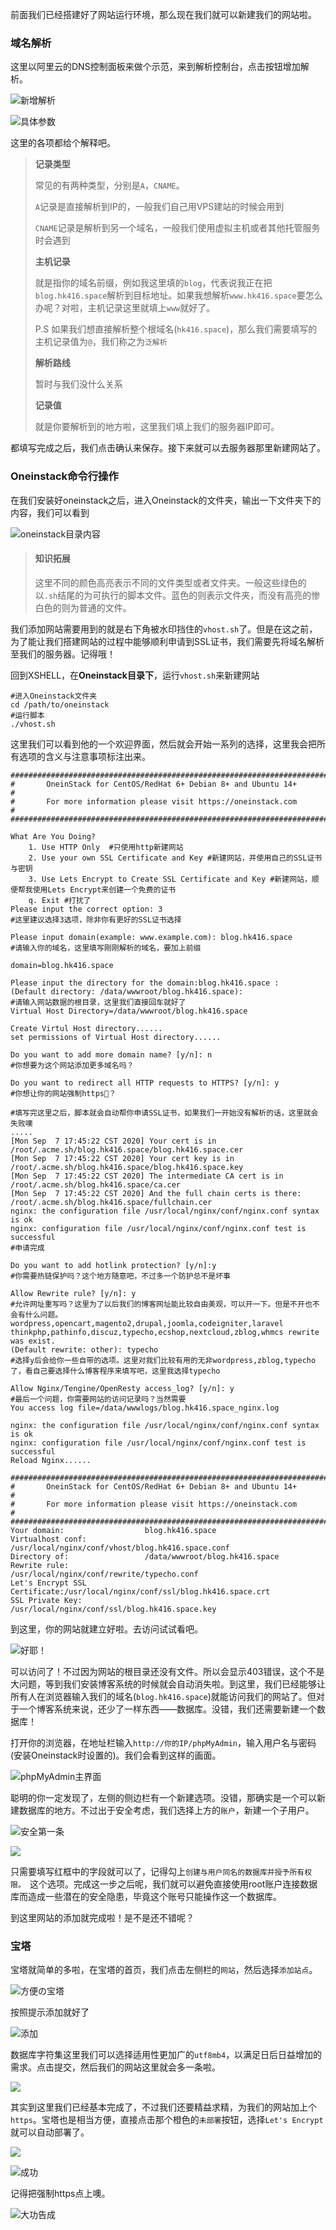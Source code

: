 前面我们已经搭建好了网站运行环境，那么现在我们就可以新建我们的网站啦。

### 域名解析

这里以阿里云的DNS控制面板来做个示范，来到解析控制台，点击按钮增加解析。

![新增解析](https://cdn.exia.xyz/img/imouto/course7/3.png)

![具体参数](https://cdn.exia.xyz/img/imouto/course7/4.png)

这里的各项都给个解释吧。

> **记录类型**
>
> 常见的有两种类型，分别是`A`，`CNAME`。
>
> `A`记录是直接解析到IP的，一般我们自己用VPS建站的时候会用到
>
> `CNAME`记录是解析到另一个域名，一般我们使用虚拟主机或者其他托管服务时会遇到
>
> **主机记录**
>
> 就是指你的域名前缀，例如我这里填的`blog`，代表说我正在把`blog.hk416.space`解析到目标地址。如果我想解析`www.hk416.space`要怎么办呢？对啦，主机记录这里就填上`www`就好了。
>
> P.S 如果我们想直接解析整个根域名(`hk416.space`)，那么我们需要填写的主机记录值为`@`，我们称之为`泛解析`
>
> **解析路线**
>
> 暂时与我们没什么关系
>
> **记录值**
>
> 就是你要解析到的地方啦，这里我们填上我们的服务器IP即可。

都填写完成之后，我们点击确认来保存。接下来就可以去服务器那里新建网站了。



### Oneinstack命令行操作

在我们安装好oneinstack之后，进入Oneinstack的文件夹，输出一下文件夹下的内容，我们可以看到

![oneinstack目录内容](https://cdn.exia.xyz/img/imouto/course7/2.png)

> #### 知识拓展
>
> 这里不同的颜色高亮表示不同的文件类型或者文件夹。一般这些绿色的以`.sh`结尾的为可执行的脚本文件。蓝色的则表示文件夹，而没有高亮的惨白色的则为普通的文件。

我们添加网站需要用到的就是右下角被水印挡住的`vhost.sh`了。但是在这之前，为了能让我们搭建网站的过程中能够顺利申请到SSL证书，我们需要先将域名解析至我们的服务器。记得哦！

回到XSHELL，在**Oneinstack目录下**，运行`vhost.sh`来新建网站

```shell
#进入Oneinstack文件夹
cd /path/to/oneinstack
#运行脚本
./vhost.sh
```

这里我们可以看到他的一个欢迎界面，然后就会开始一系列的选择，这里我会把所有选项的含义与注意事项标注出来。

```shell
#######################################################################
#       OneinStack for CentOS/RedHat 6+ Debian 8+ and Ubuntu 14+      #
#       For more information please visit https://oneinstack.com      #
#######################################################################

What Are You Doing? 
	1. Use HTTP Only  #只使用http新建网站
	2. Use your own SSL Certificate and Key #新建网站，并使用自己的SSL证书与密钥
	3. Use Lets Encrypt to Create SSL Certificate and Key #新建网站，顺便帮我使用Lets Encrypt来创建一个免费的证书
	q. Exit #打扰了
Please input the correct option: 3
#这里建议选择3选项，除非你有更好的SSL证书选择

Please input domain(example: www.example.com): blog.hk416.space
#请输入你的域名，这里填写刚刚解析的域名，要加上前缀

domain=blog.hk416.space

Please input the directory for the domain:blog.hk416.space :
(Default directory: /data/wwwroot/blog.hk416.space): 
#请输入网站数据的根目录，这里我们直接回车就好了
Virtual Host Directory=/data/wwwroot/blog.hk416.space

Create Virtul Host directory......
set permissions of Virtual Host directory......

Do you want to add more domain name? [y/n]: n
#你想要为这个网站添加更多域名吗？

Do you want to redirect all HTTP requests to HTTPS? [y/n]: y
#你想让你的网站强制https🐎？

#填写完这里之后，脚本就会自动帮你申请SSL证书，如果我们一开始没有解析的话，这里就会失败噢
.....
[Mon Sep  7 17:45:22 CST 2020] Your cert is in  /root/.acme.sh/blog.hk416.space/blog.hk416.space.cer 
[Mon Sep  7 17:45:22 CST 2020] Your cert key is in  /root/.acme.sh/blog.hk416.space/blog.hk416.space.key 
[Mon Sep  7 17:45:22 CST 2020] The intermediate CA cert is in  /root/.acme.sh/blog.hk416.space/ca.cer 
[Mon Sep  7 17:45:22 CST 2020] And the full chain certs is there:  /root/.acme.sh/blog.hk416.space/fullchain.cer 
nginx: the configuration file /usr/local/nginx/conf/nginx.conf syntax is ok
nginx: configuration file /usr/local/nginx/conf/nginx.conf test is successful
#申请完成

Do you want to add hotlink protection? [y/n]:y 
#你需要热链保护吗？这个地方随意吧，不过多一个防护总不是坏事

Allow Rewrite rule? [y/n]: y
#允许网址重写吗？这里为了以后我们的博客网址能比较自由美观，可以开一下。但是不开也不会有什么问题。
wordpress,opencart,magento2,drupal,joomla,codeigniter,laravel
thinkphp,pathinfo,discuz,typecho,ecshop,nextcloud,zblog,whmcs rewrite was exist.
(Default rewrite: other): typecho
#选择y后会给你一些自带的选项。这里对我们比较有用的无非wordpress,zblog,typecho了，看自己要选择什么博客程序来填写吧，这里我选择typecho

Allow Nginx/Tengine/OpenResty access_log? [y/n]: y
#最后一个问题，你需要网站的访问记录吗？当然需要
You access log file=/data/wwwlogs/blog.hk416.space_nginx.log

nginx: the configuration file /usr/local/nginx/conf/nginx.conf syntax is ok
nginx: configuration file /usr/local/nginx/conf/nginx.conf test is successful
Reload Nginx......

#######################################################################
#       OneinStack for CentOS/RedHat 6+ Debian 8+ and Ubuntu 14+      #
#       For more information please visit https://oneinstack.com      #
#######################################################################
Your domain:                  blog.hk416.space
Virtualhost conf:             /usr/local/nginx/conf/vhost/blog.hk416.space.conf
Directory of:                 /data/wwwroot/blog.hk416.space
Rewrite rule:                 /usr/local/nginx/conf/rewrite/typecho.conf
Let's Encrypt SSL Certificate:/usr/local/nginx/conf/ssl/blog.hk416.space.crt
SSL Private Key:              /usr/local/nginx/conf/ssl/blog.hk416.space.key
```

到这里，你的网站就建立好啦。去访问试试看吧。

![好耶！](https://cdn.exia.xyz/img/imouto/course7/5.png)

可以访问了！不过因为网站的根目录还没有文件。所以会显示403错误，这个不是大问题，等到我们安装博客系统的时候就会自动消失啦。到这里，我们已经能够让所有人在浏览器输入我们的域名(`blog.hk416.space`)就能访问我们的网站了。但对于一个博客系统来说，还少了一样东西——数据库。没错，我们还需要新建一个数据库！

打开你的浏览器，在地址栏输入`http://你的IP/phpMyAdmin`，输入用户名与密码(安装Oneinstack时设置的)。我们会看到这样的画面。

![phpMyAdmin主界面](https://cdn.exia.xyz/img/imouto/course7/6.png)

聪明的你一定发现了，左侧的侧边栏有一个新建选项。没错，那确实是一个可以新建数据库的地方。不过出于安全考虑，我们选择上方的`账户`，新建一个子用户。

![安全第一条](https://cdn.exia.xyz/img/imouto/course7/7.png)

![](https://cdn.exia.xyz/img/imouto/course7/8.png)

只需要填写红框中的字段就可以了，记得勾上`创建与用户同名的数据库并授予所有权限。 `这个选项。完成这一步之后呢，我们就可以避免直接使用root账户连接数据库而造成一些潜在的安全隐患，毕竟这个账号只能操作这一个数据库。

到这里网站的添加就完成啦！是不是还不错呢？



### 宝塔

宝塔就简单的多啦，在宝塔的首页，我们点击左侧栏的`网站`，然后选择`添加站点`。

![方便の宝塔](https://cdn.exia.xyz/img/imouto/course7/9.png)

按照提示添加就好了

![添加](https://cdn.exia.xyz/img/imouto/course7/10.png)

数据库字符集这里我们可以选择适用性更加广的`utf8mb4`，以满足日后日益增加的需求。点击提交，然后我们的网站这里就会多一条啦。

![](https://cdn.exia.xyz/img/imouto/course7/11.png)

其实到这里我们已经基本完成了，不过我们还要精益求精，为我们的网站加上个`https`。宝塔也是相当方便，直接点击那个橙色的`未部署`按钮，选择`Let's Encrypt`就可以自动部署了。

![](https://cdn.exia.xyz/img/imouto/course7/12.png)

![成功](https://cdn.exia.xyz/img/imouto/course7/13.png)

记得把强制https点上噢。

![大功告成](https://cdn.exia.xyz/img/imouto/course7/14.png)



